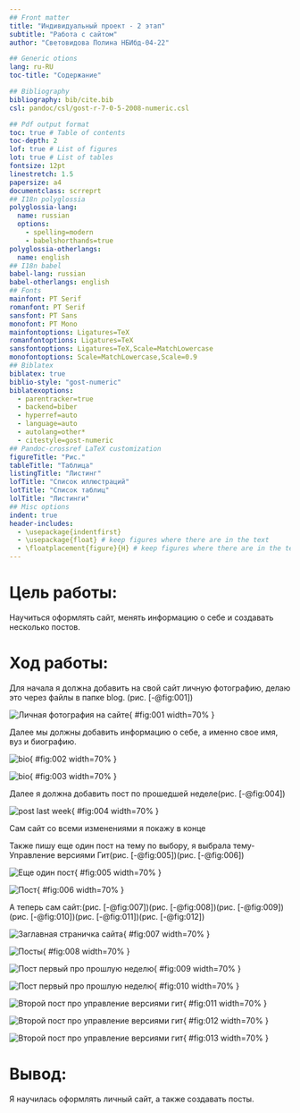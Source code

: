 ```yaml
---
## Front matter
title: "Индивидуальный проект - 2 этап"
subtitle: "Работа с сайтом"
author: "Световидова Полина НБИбд-04-22"

## Generic otions
lang: ru-RU
toc-title: "Содержание"

## Bibliography
bibliography: bib/cite.bib
csl: pandoc/csl/gost-r-7-0-5-2008-numeric.csl

## Pdf output format
toc: true # Table of contents
toc-depth: 2
lof: true # List of figures
lot: true # List of tables
fontsize: 12pt
linestretch: 1.5
papersize: a4
documentclass: scrreprt
## I18n polyglossia
polyglossia-lang:
  name: russian
  options:
	- spelling=modern
	- babelshorthands=true
polyglossia-otherlangs:
  name: english
## I18n babel
babel-lang: russian
babel-otherlangs: english
## Fonts
mainfont: PT Serif
romanfont: PT Serif
sansfont: PT Sans
monofont: PT Mono
mainfontoptions: Ligatures=TeX
romanfontoptions: Ligatures=TeX
sansfontoptions: Ligatures=TeX,Scale=MatchLowercase
monofontoptions: Scale=MatchLowercase,Scale=0.9
## Biblatex
biblatex: true
biblio-style: "gost-numeric"
biblatexoptions:
  - parentracker=true
  - backend=biber
  - hyperref=auto
  - language=auto
  - autolang=other*
  - citestyle=gost-numeric
## Pandoc-crossref LaTeX customization
figureTitle: "Рис."
tableTitle: "Таблица"
listingTitle: "Листинг"
lofTitle: "Список иллюстраций"
lotTitle: "Список таблиц"
lolTitle: "Листинги"
## Misc options
indent: true
header-includes:
  - \usepackage{indentfirst}
  - \usepackage{float} # keep figures where there are in the text
  - \floatplacement{figure}{H} # keep figures where there are in the text
---
```


# Цель работы: 

Научиться оформлять сайт, менять информацию о себе и создавать несколько постов.

# Ход работы:

Для начала я должна добавить на свой сайт личную фотографию, делаю это через файлы в папке blog. (рис. [-@fig:001])

![Личная фотография на сайте](image/1.png){ #fig:001 width=70% } 

Далее мы должны добавить информацию о себе, а именно свое имя, вуз и биографию.

![bio](image/2.png){ #fig:002 width=70% } 

![bio](image/3.png){ #fig:003 width=70% } 


Далее я должна добавить пост по прошедшей неделе(рис. [-@fig:004])

![post last week](image/4.png){ #fig:004 width=70% } 

Сам сайт со всеми изменениями я покажу в конце


Также пишу еще один пост на тему по выбору, я выбрала тему-Управление версиями Гит(рис. [-@fig:005])(рис. [-@fig:006])

![Еще один пост](image/5.png){ #fig:005 width=70% } 


![Пост](image/6.png){ #fig:006 width=70% } 


А теперь сам сайт:(рис. [-@fig:007])(рис. [-@fig:008])(рис. [-@fig:009])(рис. [-@fig:010])(рис. [-@fig:011])(рис. [-@fig:012])

![Заглавная страничка сайта](image/7.png){ #fig:007 width=70% } 

![Посты](image/8.png){ #fig:008 width=70% } 

![Пост первый про прошлую неделю](image/9.png){ #fig:009 width=70% } 

![Пост первый про прошлую неделю](image/10.png){ #fig:010 width=70% } 

![Второй пост про управление версиями гит](image/11.png){ #fig:011 width=70% } 

![Второй пост про управление версиями гит](image/12.png){ #fig:012 width=70% } 

![Второй пост про управление версиями гит](image/13.png){ #fig:013 width=70% } 
# Вывод:

Я научилась оформлять личный сайт, а также создавать посты.
